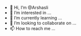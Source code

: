 - 👋 Hi, I’m @Arshasli
- 👀 I’m interested in ...
- 🌱 I’m currently learning ...
- 💞️ I’m looking to collaborate on ...
- 📫 How to reach me ...

<!---
Arshasli/Arshasli is a ✨ special ✨ repository because its `README.md` (this file) appears on your GitHub profile.
You can click the Preview link to take a look at your changes.
--->
